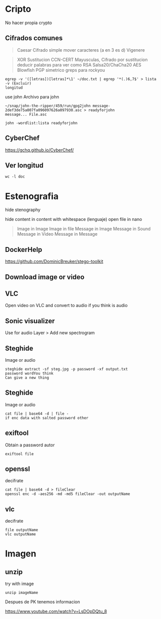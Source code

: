 # Cripto
No hacer propia crypto

## Cifrados comunes
> Caesar
Cifrado simple mover caracteres (a en 3 es d)
> Vigenere

> XOR
> Sustitucion
CCN-CERT Mayusculas, Cifrado por sustitucion deducir palabras para ver como 
> RSA
> Salsa20/ChaCha20
> AES
> Blowfish
> PGP simetrico
greps para rockyou
```console
egrep -v '([letras])[letras]*\1' ~/doc.txt | egrep '*(.)6,7$' > lista
-v (Excluir)
longitud
```

use john
Archivo para john
```console
~/snap/john-the-ripper/459/run/gpg2john message-2def3de75a007fa096097626a097930.asc > readyforjohn
message... File.asc
```

```console
john -wordlist:lista readyforjohn
```
## CyberChef
https://gchq.github.io/CyberChef/

## Ver longitud
```console
wc -l doc
```

# Estenografia
hide stenography

hide content in content with whitespace (lenguaje)
open file in nano

> Image in Image
> Image in file
> Message in Image
> Message in Sound
> Message in Video
> Message in Message

## DockerHelp
https://github.com/DominicBreuker/stego-toolkit

## Download image or video

## VLC
Open video on VLC and convert to audio if you think is audio

## Sonic visualizer
Use for audio 
Layer > Add new spectrogram

## Steghide
Image or audio 
```console
steghide extract -sf steg.jpg -p password -xf output.txt
password wordYou think
Can give a new thing
```

## Steghide
Image or audio 
```console
cat file | base64 -d | file -
if enc data with salted password other
```

## exiftool
Obtain a password autor
```console
exiftool file
```

## openssl
decifrate
```console
cat file | base64 -d > fileClear
openssl enc -d -aes256 -md -md5 fileClear -out outputName
```

## vlc
decifrate
```console
file outputName
vlc outputName
```

# Imagen
## unzip
try with image
```console
unzip imageName
```

Despues de PK tenemos informacion

https://www.youtube.com/watch?v=LsDOpDQtu_8